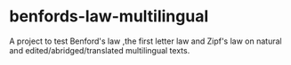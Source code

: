 # benfords-law-multilingual
A project to test Benford's law ,the first letter law and Zipf's law on natural and edited/abridged/translated multilingual texts.
